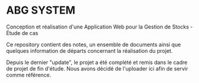# ABG SYSTEM

Conception et réalisation d'une Application Web pour la Gestion de Stocks - Étude de cas

Ce repository contient des notes, un ensemble de documents ainsi que quelques information de départs concernant la réalisation du projet.

Depuis le dernier "update", le projet a été complété et remis dans le cadre de projet de fin d'étude. Nous avons décidé de l'uploader ici afin de servir comme référence.
